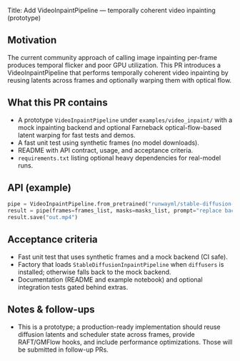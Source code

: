 Title: Add VideoInpaintPipeline — temporally coherent video inpainting (prototype)

Motivation
----------
The current community approach of calling image inpainting per-frame produces temporal flicker and poor GPU utilization. This PR introduces a VideoInpaintPipeline that performs temporally coherent video inpainting by reusing latents across frames and optionally warping them with optical flow.

What this PR contains
---------------------
- A prototype `VideoInpaintPipeline` under `examples/video_inpaint/` with a mock inpainting backend and optional Farneback optical-flow-based latent warping for fast tests and demos.
- A fast unit test using synthetic frames (no model downloads).
- README with API contract, usage, and acceptance criteria.
- `requirements.txt` listing optional heavy dependencies for real-model runs.

API (example)
-------------
```py
pipe = VideoInpaintPipeline.from_pretrained("runwayml/stable-diffusion-inpainting", use_flow=True, torch_dtype=torch.float16)
result = pipe(frames=frames_list, masks=masks_list, prompt="replace background with a snowy mountain", num_inference_steps=10)
result.save("out.mp4")
```

Acceptance criteria
-------------------
- Fast unit test that uses synthetic frames and a mock backend (CI safe).
- Factory that loads `StableDiffusionInpaintPipeline` when `diffusers` is installed; otherwise falls back to the mock backend.
- Documentation (README and example notebook) and optional integration tests gated behind extras.

Notes & follow-ups
------------------
- This is a prototype; a production-ready implementation should reuse diffusion latents and scheduler state across frames, provide RAFT/GMFlow hooks, and include performance optimizations. Those will be submitted in follow-up PRs.
